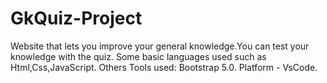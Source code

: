 # GkQuiz-Project
Website that lets you improve your general knowledge.You can test your knowledge with the quiz.
Some basic languages used such as Html,Css,JavaScript.
Others Tools used: Bootstrap 5.0.
Platform - VsCode.
